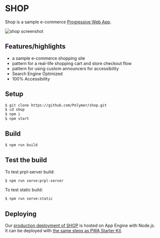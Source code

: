 # SHOP

Shop is a sample e-commerce [Progressive Web App](https://developers.google.com/web/progressive-web-apps/).

![shop screenshot](https://user-images.githubusercontent.com/116360/39545341-c50a9184-4e05-11e8-88e0-0e1f3fa4834b.png)

## Features/highlights

- a sample e-commerce shopping site
- pattern for a real-life shopping cart and store checkout flow
- pattern for using custom announcers for accessibility
- Search Engine Optimized
- 100% Accessibility

## Setup

```bash
$ git clone https://github.com/Polymer/shop.git
$ cd shop
$ npm i
$ npm start
```

## Build

```bash
$ npm run build
```

## Test the build

To test prpl-server build:

```bash
$ npm run serve:prpl-server
```

To test static build:

```bash
$ npm run serve:static
```

## Deploying

Our [production deployment of SHOP](https://shop.polymer-project.org/) is hosted on App Engine with Node.js. It can be deployed with [the same steps as PWA Starter Kit](https://polymer.github.io/pwa-starter-kit/building-and-deploying/#deploying-prpl-server).
